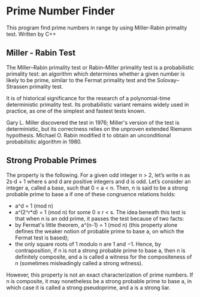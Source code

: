 # Prime Number Finder
This program find prime numbers in range by using Miller-Rabin primality test. Written by C++
## Miller - Rabin Test
The Miller–Rabin primality test or Rabin–Miller primality test is a probabilistic primality test: an algorithm which determines whether a given number is likely to be prime, similar to the Fermat primality test and the Solovay–Strassen primality test.

It is of historical significance for the research of a polynomial-time deterministic primality test. Its probabilistic variant remains widely used in practice, as one of the simplest and fastest tests known.

Gary L. Miller discovered the test in 1976; Miller's version of the test is deterministic, but its correctness relies on the unproven extended Riemann hypothesis. Michael O. Rabin modified it to obtain an unconditional probabilistic algorithm in 1980.

## Strong Probable Primes
The property is the following. For a given odd integer n > 2, let’s write n as 2s⋅d + 1 where s and d are positive integers and d is odd. Let’s consider an integer a, called a base, such that 0 < a < n. Then, n is said to be a strong probable prime to base a if one of these congruence relations holds:
- a^d = 1 (mod n)
- a^(2^r\*d) = 1 (mod n) for some 0 ≤ r < s.
The idea beneath this test is that when n is an odd prime, it passes the test because of two facts:
- by Fermat's little theorem, a^(n-1) = 1 (mod n) (this property alone defines the weaker notion of probable prime to base a, on which the Fermat test is based);
- the only square roots of 1 modulo n are 1 and −1.
Hence, by contraposition, if n is not a strong probable prime to base a, then n is definitely composite, and a is called a witness for the compositeness of n (sometimes misleadingly called a strong witness).

However, this property is not an exact characterization of prime numbers. If n is composite, it may nonetheless be a strong probable prime to base a, in which case it is called a strong pseudoprime, and a is a strong liar.

